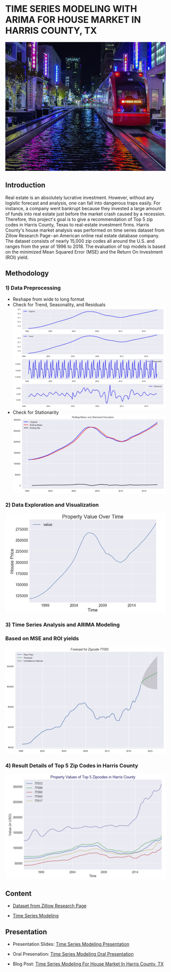 # TIME SERIES MODELING WITH ARIMA FOR HOUSE MARKET IN HARRIS COUNTY, TX

![](images/houston.jpg)

## Introduction
 Real estate is an absolutely lucrative investment. However, without any logistic forecast and analysis, one can fall into dangerous traps easily. For instance, a company went bankrupt because they invested a large amount of funds into real estate just before the market crash caused by a recession. Therefore, this project's goal is to give a recommendation of Top 5 zip codes in Harris County, Texas to real-estate investment firms. Harris County's house market analysis was performed on time series dataset from Zillow Research Page - an American online real estate database company. The dataset consists of nearly 15,000 zip codes all around the U.S. and ranges from the year of 1996 to 2018. The evaluation of top models is based on the minimized Mean Squared Error (MSE) and the Return On Investment (ROI) yield. 

## Methodology
### 1) Data Preprocessing
  * Reshape from wide to long format
  * Check for Trend, Seasonality, and Residuals
  ![](images/trend_seasonal_noise.jpg)
  * Check for Stationarity
  ![](images/stationarity.jpg)

### 2) Data Exploration and Visualization
![](images/harris_value_over_time.jpg)

### 3) Time Series Analysis and ARIMA Modeling
  ### Based on MSE and ROI yields
  ![](images/model_77093.jpg)

### 4) Result Details of Top 5 Zip Codes in Harris County
![](images/top_5_value_over_time.jpg)


## Content
- <a href="https://github.com/linhmai19/housing_time_series_modeling/blob/master/zillow_data.csv">Dataset from Zillow Research Page</a> 

- <a href="https://github.com/linhmai19/housing_time_series_modeling/blob/master/time_series_modeling.ipynb">Time Series Modeling</a>

## Presentation
- Presentation Slides: <a href="https://github.com/linhmai19/housing_time_series_modeling/blob/master/time_series_presentation.pdf">Time Series Modeling Presentation</a>

- Oral Presenation: <a href="">Time Series Modeling Oral Presentation</a>

- Blog Post: <a href="https://medium.com/@linhnp.mai/time-series-modeling-with-arima-for-house-market-in-harris-county-tx-289331a0971a">Time Series Modeling For House Market In Harris County, TX</a>




